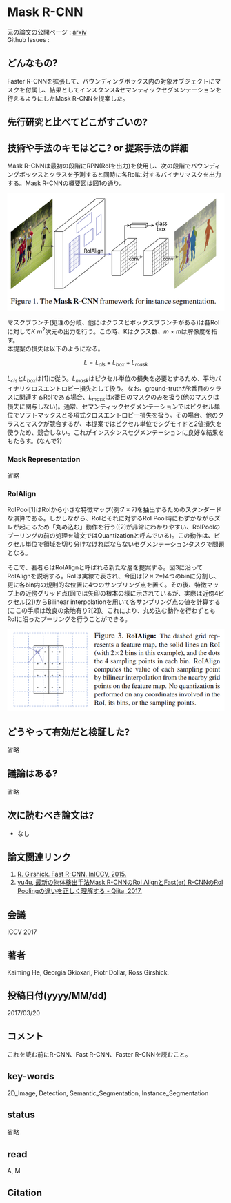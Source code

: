 # Mask R-CNN

元の論文の公開ページ : [arxiv](https://arxiv.org/abs/1703.06870)  
Github Issues : 

## どんなもの?
Faster R-CNNを拡張して、バウンディングボックス内の対象オブジェクトにマスクを付属し、結果としてインスタンス&セマンティックセグメンテーションを行えるようにしたMask R-CNNを提案した。

## 先行研究と比べてどこがすごいの?

## 技術や手法のキモはどこ? or 提案手法の詳細
Mask R-CNNは最初の段階にRPN(RoIを出力)を使用し、次の段階でバウンディングボックスとクラスを予測すると同時に各RoIに対するバイナリマスクを出力する。Mask R-CNNの概要図は図1の通り。  

![fig1](img/MR/fig1.png)

マスクブランチ(処理の分岐、他にはクラスとボックスブランチがある)は各RoIに対して$K \ m^2$次元の出力を行う。この時、Kはクラス数、$m\times m$は解像度を指す。  
本提案の損失は以下のようになる。

$$
L=L_{c l s}+L_{b o x}+L_{m a s k}
$$

$L_ {cls}$と$L_ {box}$は[1]に従う。$L_ {mask}$はピクセル単位の損失を必要とするため、平均バイナリクロスエントロピー損失として扱う。なお、ground-truthが$k$番目のクラスに関連するRoIである場合、$L_ {mask}$は$k$番目のマスクのみを扱う(他のマスクは損失に関与しない)。通常、セマンティックセグメンテーションではピクセル単位でソフトマックスと多項式クロスエントロピー損失を扱う。その場合、他のクラスとマスクが競合するが、本提案ではピクセル単位でシグモイドと2値損失を使うため、競合しない。これがインスタンスセグメンテーションに良好な結果をもたらす。(なんで?)

### Mask Representation
省略

### RoIAlign
RoIPool[1]はRoIから小さな特徴マップ(例:$7\times 7$)を抽出するためのスタンダードな演算である。しかしながら、RoIとそれに対するRoI Pool時にわずかながらズレが起こるため「丸め込む」動作を行う([2]が非常にわかりやすい、RoIPoolのプーリングの前の処理を論文ではQuantizationと呼んでいる)。この動作は、ピクセル単位で領域を切り分けなければならないセグメンテーションタスクで問題となる。

そこで、著者らはRoIAlignと呼ばれる新たな層を提案する。図3に沿ってRoIAlignを説明する。RoIは実線で表され、今回は($2\times2=$)4つのbinに分割し、更に各bin内の規則的な位置に4つのサンプリング点を置く。その後、特徴マップ上の近傍グリッド点(図では矢印の根本の様に示されているが、実際は近傍4ピクセル[2])からBilinear interpolationを用いて各サンプリング点の値を計算する(ここの手順は改良の余地有り?[2])。これにより、丸め込む動作を行わずともRoIに沿ったプーリングを行うことができる。

![fig3](img/MR/fig3.png)

## どうやって有効だと検証した?
省略

## 議論はある?
省略

## 次に読むべき論文は?
- なし

## 論文関連リンク
1. [R. Girshick. Fast R-CNN. InICCV, 2015.](https://arxiv.org/abs/1504.08083?context=cs.CV)
2. [yu4u, 最新の物体検出手法Mask R-CNNのRoI AlignとFast(er) R-CNNのRoI Poolingの違いを正しく理解する - Qiita, 2017.](https://qiita.com/yu4u/items/5cbe9db166a5d72f9eb8)

## 会議
ICCV 2017

## 著者
Kaiming He, Georgia Gkioxari, Piotr Dollar, Ross Girshick.

## 投稿日付(yyyy/MM/dd)
2017/03/20

## コメント
これを読む前にR-CNN、Fast R-CNN、Faster R-CNNを読むこと。

## key-words
2D_Image, Detection, Semantic_Segmentation, Instance_Segmentation

## status
省略

## read
A, M

## Citation
